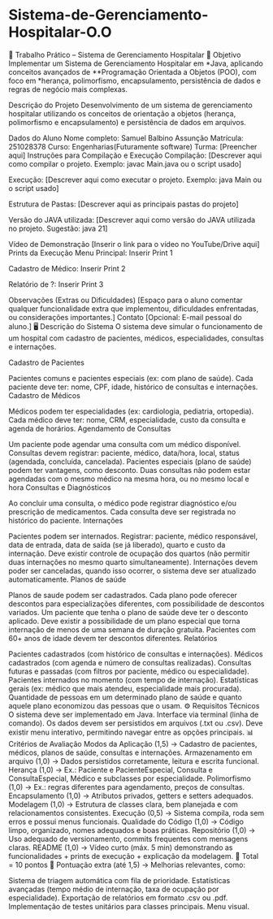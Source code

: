 # Sistema-de-Gerenciamento-Hospitalar-O.O
🏥 Trabalho Prático – Sistema de Gerenciamento Hospitalar
🎯 Objetivo
Implementar um Sistema de Gerenciamento Hospitalar em *Java, aplicando conceitos avançados de **Programação Orientada a Objetos (POO), com foco em *herança, polimorfismo, encapsulamento, persistência de dados e regras de negócio mais complexas.

Descrição do Projeto
Desenvolvimento de um sistema de gerenciamento hospitalar utilizando os conceitos de orientação a objetos (herança, polimorfismo e encapsulamento) e persistência de dados em arquivos.

Dados do Aluno
Nome completo: Samuel Balbino Assunção
Matrícula: 251028378
Curso: Engenharias(Futuramente software)
Turma: [Preencher aqui]
Instruções para Compilação e Execução
Compilação:
[Descrever aqui como compilar o projeto. Exemplo: javac Main.java ou o script usado]

Execução:
[Descrever aqui como executar o projeto. Exemplo: java Main ou o script usado]

Estrutura de Pastas:
[Descrever aqui as principais pastas do projeto]

Versão do JAVA utilizada:
[Descrever aqui como versão do JAVA utilizada no projeto. Sugestão: java 21]

Vídeo de Demonstração
[Inserir o link para o vídeo no YouTube/Drive aqui]
Prints da Execução
Menu Principal:
Inserir Print 1

Cadastro de Médico:
Inserir Print 2

Relatório de ?:
Inserir Print 3

Observações (Extras ou Dificuldades)
[Espaço para o aluno comentar qualquer funcionalidade extra que implementou, dificuldades enfrentadas, ou considerações importantes.]
Contato
[Opcional: E-mail pessoal do aluno.]
🖥️ Descrição do Sistema
O sistema deve simular o funcionamento de um hospital com cadastro de pacientes, médicos, especialidades, consultas e internações.

Cadastro de Pacientes

Pacientes comuns e pacientes especiais (ex: com plano de saúde).
Cada paciente deve ter: nome, CPF, idade, histórico de consultas e internações.
Cadastro de Médicos

Médicos podem ter especialidades (ex: cardiologia, pediatria, ortopedia).
Cada médico deve ter: nome, CRM, especialidade, custo da consulta e agenda de horários.
Agendamento de Consultas

Um paciente pode agendar uma consulta com um médico disponível.
Consultas devem registrar: paciente, médico, data/hora, local, status (agendada, concluída, cancelada).
Pacientes especiais (plano de saúde) podem ter vantagens, como desconto.
Duas consultas não podem estar agendadas com o mesmo médico na mesma hora, ou no mesmo local e hora
Consultas e Diagnósticos

Ao concluir uma consulta, o médico pode registrar diagnóstico e/ou prescrição de medicamentos.
Cada consulta deve ser registrada no histórico do paciente.
Internações

Pacientes podem ser internados.
Registrar: paciente, médico responsável, data de entrada, data de saída (se já liberado), quarto e custo da internação.
Deve existir controle de ocupação dos quartos (não permitir duas internações no mesmo quarto simultaneamente).
Internações devem poder ser canceladas, quando isso ocorrer, o sistema deve ser atualizado automaticamente.
Planos de saúde

Planos de saude podem ser cadastrados.
Cada plano pode oferecer descontos para especializações diferentes, com possibilidade de descontos variados.
Um paciente que tenha o plano de saúde deve ter o desconto aplicado.
Deve existir a possibilidade de um plano especial que torna internação de menos de uma semana de duração gratuita.
Pacientes com 60+ anos de idade devem ter descontos diferentes.
Relatórios

Pacientes cadastrados (com histórico de consultas e internações).
Médicos cadastrados (com agenda e número de consultas realizadas).
Consultas futuras e passadas (com filtros por paciente, médico ou especialidade).
Pacientes internados no momento (com tempo de internação).
Estatísticas gerais (ex: médico que mais atendeu, especialidade mais procurada).
Quantidade de pessoas em um determinado plano de saúde e quanto aquele plano economizou das pessoas que o usam.
⚙️ Requisitos Técnicos
O sistema deve ser implementado em Java.
Interface via terminal (linha de comando).
Os dados devem ser persistidos em arquivos (.txt ou .csv).
Deve existir menu interativo, permitindo navegar entre as opções principais.
📊 Critérios de Avaliação
Modos da Aplicação (1,5) → Cadastro de pacientes, médicos, planos de saúde, consultas e internações.
Armazenamento em arquivo (1,0) → Dados persistidos corretamente, leitura e escrita funcional.
Herança (1,0) → Ex.: Paciente e PacienteEspecial, Consulta e ConsultaEspecial, Médico e subclasses por especialidade.
Polimorfismo (1,0) → Ex.: regras diferentes para agendamento, preços de consultas.
Encapsulamento (1,0) → Atributos privados, getters e setters adequados.
Modelagem (1,0) → Estrutura de classes clara, bem planejada e com relacionamentos consistentes.
Execução (0,5) → Sistema compila, roda sem erros e possui menus funcionais.
Qualidade do Código (1,0) → Código limpo, organizado, nomes adequados e boas práticas.
Repositório (1,0) → Uso adequado de versionamento, commits frequentes com mensagens claras.
README (1,0) → Vídeo curto (máx. 5 min) demonstrando as funcionalidades + prints de execução + explicação da modelagem.
🔹 Total = 10 pontos
🔹 Pontuação extra (até 1,5) → Melhorias relevantes, como:

Sistema de triagem automática com fila de prioridade.
Estatísticas avançadas (tempo médio de internação, taxa de ocupação por especialidade).
Exportação de relatórios em formato .csv ou .pdf.
Implementação de testes unitários para classes principais.
Menu visual.
